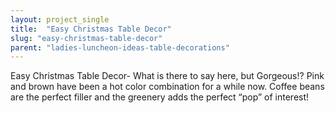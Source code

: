```yaml
---
layout: project_single
title:  "Easy Christmas Table Decor"
slug: "easy-christmas-table-decor"
parent: "ladies-luncheon-ideas-table-decorations"
---
```

Easy Christmas Table Decor- What is there to say here, but Gorgeous!? Pink and brown have been a hot color combination for a while now. Coffee beans are the perfect filler and the greenery adds the perfect “pop” of interest!
